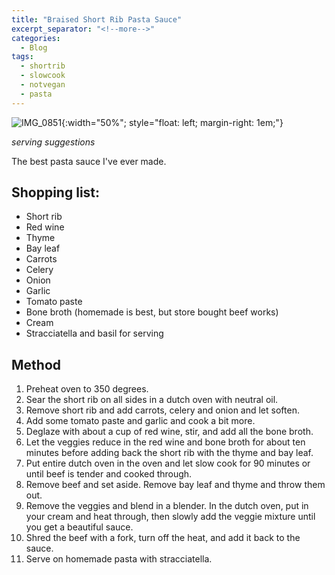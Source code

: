 ```yaml
---
title: "Braised Short Rib Pasta Sauce"
excerpt_separator: "<!--more-->"
categories:
  - Blog
tags:
  - shortrib
  - slowcook
  - notvegan
  - pasta
---
```

![IMG_0851](){:width="50%"; style="float: left; margin-right: 1em;"}

*serving suggestions*

The best pasta sauce I've ever made.

## Shopping list:
- Short rib
- Red wine
- Thyme
- Bay leaf
- Carrots
- Celery
- Onion
- Garlic
- Tomato paste
- Bone broth (homemade is best, but store bought beef works)
- Cream
- Stracciatella and basil for serving

## Method
1. Preheat oven to 350 degrees.
2. Sear the short rib on all sides in a dutch oven with neutral oil.
3. Remove short rib and add carrots, celery and onion and let soften.
4. Add some tomato paste and garlic and cook a bit more.
5. Deglaze with about a cup of red wine, stir, and add all the bone broth.
6. Let the veggies reduce in the red wine and bone broth for about ten minutes before adding back the short rib with the thyme and bay leaf.
7. Put entire dutch oven in the oven and let slow cook for 90 minutes or until beef is tender and cooked through.
8. Remove beef and set aside. Remove bay leaf and thyme and throw them out.
9. Remove the veggies and blend in a blender. In the dutch oven, put in your cream and heat through, then slowly add the veggie mixture until you get a beautiful sauce.
10. Shred the beef with a fork, turn off the heat, and add it back to the sauce.
11. Serve on homemade pasta with stracciatella.
